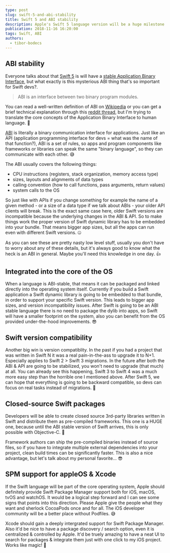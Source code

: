 ```yaml
---
type: post
slug: swift-5-and-abi-stability
title: Swift 5 and ABI stability
description: Apple's Swift 5 language version will be a huge milestone for the developer community, let's see what are the possible benefits of it.
publication: 2018-11-16 16:20:00
tags: Swift, ABI
authors:
  - tibor-bodecs
---
```


## ABI stability

Everyone talks about that [Swift 5](https://developerinsider.co/what-will-be-new-in-swift-5/) is will have a [stable Application Binary Interface](https://swift.org/abi-stability/), but what exactly is this mysterious ABI thing that's so important for Swift devs?.

> ABI is an interface between two binary program modules.

You can read a well-written definition of ABI on [Wikipedia](https://en.wikipedia.org/wiki/Application_binary_interface) or you can get a brief technical explanation through this [reddit thread](https://www.reddit.com/r/swift/comments/67z7dy/what_is_abi_stability_and_why_does_it_matter/), but I'm trying to translate the core concepts of the Application Binary Interface to human language. 🤖

[ABI](https://medium.com/swift-india/swift-5-abi-stability-769ccb986d79) is literally a binary communication interface for applications. Just like an API (application programming interface for devs = what was the name of that function?), ABI is a set of rules, so apps and program components like frameworks or libraries can speak the same "binary language", so they can communicate with each other. 😅

The ABI usually covers the following things:

- CPU instructions (registers, stack organization, memory access type)
- sizes, layouts and alignments of data types
- calling convention (how to call functions, pass arguments, return values)
- system calls to the OS

So just like with APIs if you change something for example the name of a given method - or a size of a data type if we talk about ABIs - your older API clients will break. This is the exact same case here, older Swift versions are incompatible because the underlying changes in the ABI & API. So to make things work the proper version of Swift dynamic library has to be embedded into your bundle. That means bigger app sizes, but all the apps can run even with different Swift versions. 🤐

As you can see these are pretty nasty low level stuff, usually you don't have to worry about any of these details, but it's always good to know what the heck is an ABI in general. Maybe you'll need this knowledge in one day. 👍

## Integrated into the core of the OS

When a language is ABI-stable, that means it can be packaged and linked directly into the operating system itself. Currently if you build a Swift application a Swift dynamic library is going to be embedded to that bundle, in order to support your specific Swift version. This leads to bigger app sizes, and version incompatibility issues. After Swift is going to be an ABI stable language there is no need to package the dylib into apps, so Swift will have a smaller footprint on the system, also you can benefit from the OS provided under-the-hood improvements. 😎

## Swift version compatibility

Another big win is version compatiblity. In the past if you had a project that was written in Swift N it was a real pain-in-the-ass to upgrade it to N+1. Especially applies to Swift 2 > Swift 3 migrations. In the future after both the ABI & API are going to be stabilized, you won't need to upgrade (that much) at all. You can already see this happening, Swift 3 to Swift 4 was a much more easy step than the horrible one I mentioned above. After Swift 5, we can hope that everything is going to be backward compatible, so devs can focus on real tasks instead of migrations. 🙏

## Closed-source Swift packages

Developers will be able to create closed source 3rd-party libraries written in Swift and distribute them as pre-compiled frameworks. This one is a HUGE one, because until the ABI stable version of Swift arrives, this is only possible with Objective-C. 🦕

Framework authors can ship the pre-compiled binaries instead of source files, so if you have to integrate multiple external dependencies into your project, clean build times can be significantly faster. This is also a nice advantage, but let's talk about my personal favorite... 😎

## SPM support for appleOS & Xcode

If the Swift language will be part of the core operating system, Apple should definitely provide Swift Package Manager support both for iOS, macOS, tvOS and watchOS. It would be a logical step forward and I can see some signs that points into this direction. Please Apple give the people what they want and sherlock CocoaPods once and for all. The iOS developer community will be a better place without Podfiles. 😅

Xcode should gain a deeply intergrated support for Swift Package Manager. Also it'd be nice to have a package discovery / search option, even it is centralized & controlled by Apple. It'd be truely amazing to have a neat UI to search for packages & integrate them just with one click to my iOS project. Works like magic! 💫
